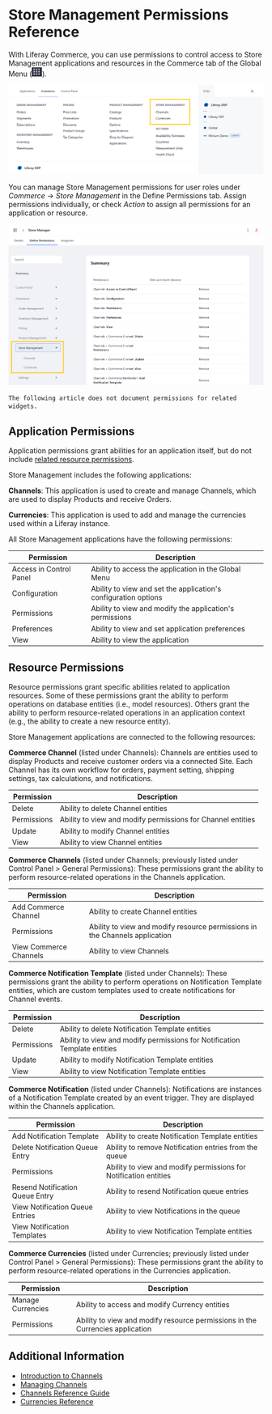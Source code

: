 # Store Management Permissions Reference

With Liferay Commerce, you can use permissions to control access to Store Management applications and resources in the Commerce tab of the Global Menu (![Global Menu](../images/icon-applications-menu.png)).

![Control access to Store Management applications and resources.](./store-management-permissions-reference/images/01.png)

You can manage Store Management permissions for user roles under *Commerce* &rarr; *Store Management* in the Define Permissions tab.  Assign permissions individually, or check *Action* to assign all permissions for an application or resource.

![Manage Store Management permissions for user roles in the Define Permissions tab.](./store-management-permissions-reference/images/02.png)

```{note}
The following article does not document permissions for related widgets.
```

## Application Permissions

Application permissions grant abilities for an application itself, but do not include [related resource permissions](#resource-permissions).

Store Management includes the following applications:

**Channels**: This application is used to create and manage Channels, which are used to display Products and receive Orders.

**Currencies**: This application is used to add and manage the currencies used within a Liferay instance.

All Store Management applications have the following permissions:

| Permission | Description |
| --- | --- |
| Access in Control Panel | Ability to access the application in the Global Menu |
| Configuration | Ability to view and set the application's configuration options |
| Permissions | Ability to view and modify the application's permissions |
| Preferences | Ability to view and set application preferences |
| View | Ability to view the application |

## Resource Permissions

Resource permissions grant specific abilities related to application resources. Some of these permissions grant the ability to perform operations on database entities (i.e., model resources). Others grant the ability to perform resource-related operations in an application context (e.g., the ability to create a new resource entity).

Store Management applications are connected to the following resources:

**Commerce Channel** (listed under Channels): Channels are entities used to display Products and receive customer orders via a connected Site. Each Channel has its own workflow for orders, payment setting, shipping settings, tax calculations, and notifications.

| Permission | Description |
|---|---|
| Delete | Ability to delete Channel entities |
| Permissions | Ability to view and modify permissions for Channel entities  |
| Update | Ability to modify Channel entities |
| View | Ability to view Channel entities |

**Commerce Channels** (listed under Channels; previously listed under Control Panel > General Permissions): These permissions grant the ability to perform resource-related operations in the Channels application.

| Permission | Description |
|---|---|
| Add Commerce Channel | Ability to create Channel entities |
| Permissions | Ability to view and modify resource permissions in the Channels application |
| View Commerce Channels | Ability to view Channels |

**Commerce Notification Template** (listed under Channels): These permissions grant the ability to perform operations on Notification Template entities, which are custom templates used to create notifications for Channel events.

| Permission | Description |
|---|---|
| Delete | Ability to delete Notification Template entities |
| Permissions | Ability to view and modify permissions for Notification Template entities  |
| Update | Ability to modify Notification Template entities |
| View | Ability to view Notification Template entities |

**Commerce Notification** (listed under Channels): Notifications are instances of a Notification Template created by an event trigger. They are displayed within the Channels application.

| Permission | Description |
|---|---|
| Add Notification Template | Ability to create Notification Template entities |
| Delete Notification Queue Entry | Ability to remove Notification entries from the queue |
| Permissions | Ability to view and modify permissions for Notification entities |
| Resend Notification Queue Entry | Ability to resend Notification queue entries |
| View Notification Queue Entries | Ability to view Notifications in the queue |
| View Notification Templates | Ability to view Notification Template entities |

**Commerce Currencies** (listed under Currencies; previously listed under Control Panel > General Permissions): These permissions grant the ability to perform resource-related operations in the Currencies application.

| Permission | Description |
|---|---|
| Manage Currencies | Ability to access and modify Currency entities |
| Permissions | Ability to view and modify resource permissions in the Currencies application |

## Additional Information

* [Introduction to Channels](../starting-a-store/channels/introduction-to-channels.md)
* [Managing Channels](../starting-a-store/channels/managing-channels.md)
* [Channels Reference Guide](../starting-a-store/channels/channels-reference-guide.md)
* [Currencies Reference](../store-administration/currencies/currencies-reference.md)
